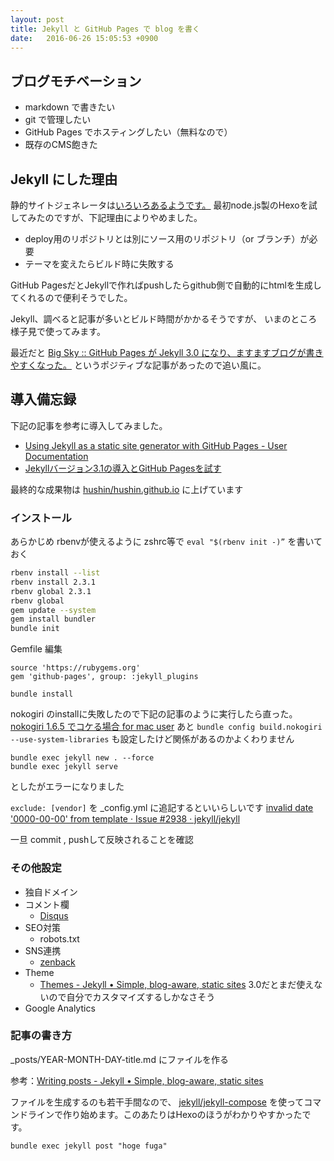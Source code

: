 ```yaml
---
layout: post
title: Jekyll と GitHub Pages で blog を書く
date:   2016-06-26 15:05:53 +0900
---
```


## ブログモチベーション

- markdown で書きたい
- git で管理したい
- GitHub Pages でホスティングしたい（無料なので）
- 既存のCMS飽きた

## Jekyll にした理由

静的サイトジェネレータは[いろいろあるようです。](https://staticsitegenerators.net/)
最初node.js製のHexoを試してみたのですが、下記理由によりやめました。

* deploy用のリポジトリとは別にソース用のリポジトリ（or ブランチ）が必要
* テーマを変えたらビルド時に失敗する

GitHub PagesだとJekyllで作ればpushしたらgithub側で自動的にhtmlを生成してくれるので便利そうでした。

Jekyll、調べると記事が多いとビルド時間がかかるそうですが、
いまのところ様子見で使ってみます。

最近だと [Big Sky :: GitHub Pages が Jekyll 3.0 になり、ますますブログが書きやすくなった。](http://mattn.kaoriya.net/software/20160215110235.htm) というポジティブな記事があったので追い風に。

## 導入備忘録

下記の記事を参考に導入してみました。

- [Using Jekyll as a static site generator with GitHub Pages - User Documentation](https://help.github.com/articles/using-jekyll-as-a-static-site-generator-with-github-pages/)
- [Jekyllバージョン3.1の導入とGitHub Pagesを試す](http://www.tbn.co.jp/posts/technology/2016/02/12/jekyll-3.html)

最終的な成果物は [hushin/hushin.github.io](https://github.com/hushin/hushin.github.io) に上げています

### インストール

あらかじめ rbenvが使えるように zshrc等で `eval "$(rbenv init -)”` を書いておく

```bash
rbenv install --list
rbenv install 2.3.1
rbenv global 2.3.1
rbenv global
gem update --system
gem install bundler
bundle init
```

Gemfile 編集

```
source 'https://rubygems.org'
gem 'github-pages', group: :jekyll_plugins
```

```
bundle install
```

nokogiri のinstallに失敗したので下記の記事のように実行したら直った。
[nokogiri 1.6.5 でコケる場合 for mac user](https://gist.github.com/koudaiii/adf0fa29bfb7fc13531b)
あと `bundle config build.nokogiri --use-system-libraries` も設定したけど関係があるのかよくわりません

```
bundle exec jekyll new . --force
bundle exec jekyll serve
```

としたがエラーになりました

`exclude: [vendor]` を _config.yml に追記するといいらしいです [invalid date '0000-00-00' from template · Issue #2938 · jekyll/jekyll](https://github.com/jekyll/jekyll/issues/2938)

一旦 commit , pushして反映されることを確認

### その他設定

- 独自ドメイン
- コメント欄
  - [Disqus](https://disqus.com/)
- SEO対策
  - robots.txt
- SNS連携
  - [zenback](https://zenback.jp/)
- Theme
  - [Themes - Jekyll • Simple, blog-aware, static sites](https://jekyllrb.com/docs/themes/) 3.0だとまだ使えないので自分でカスタマイズするしかなさそう
- Google Analytics

### 記事の書き方

_posts/YEAR-MONTH-DAY-title.md にファイルを作る

参考：[Writing posts - Jekyll • Simple, blog-aware, static sites](https://jekyllrb.com/docs/posts/)

ファイルを生成するのも若干手間なので、
[jekyll/jekyll-compose](https://github.com/jekyll/jekyll-compose) を使ってコマンドラインで作り始めます。このあたりはHexoのほうがわかりやすかったです。

```
bundle exec jekyll post "hoge fuga"
```
